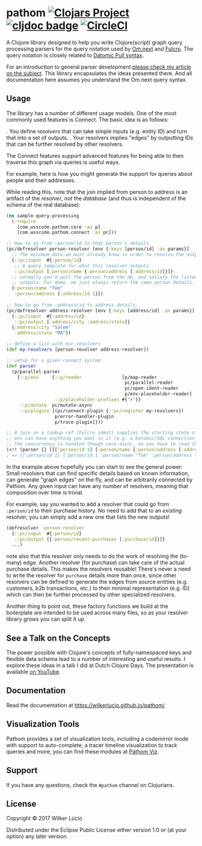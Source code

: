 # pathom [![Clojars Project](https://img.shields.io/clojars/v/com.wsscode/pathom.svg)](https://clojars.org/com.wsscode/pathom) [![cljdoc badge](https://cljdoc.xyz/badge/com.wsscode/pathom)](https://cljdoc.xyz/d/com.wsscode/pathom/CURRENT) [![CircleCI](https://circleci.com/gh/wilkerlucio/pathom.svg?style=svg)](https://circleci.com/gh/wilkerlucio/pathom)

A Clojure library designed to help you write Clojure(script) graph query processing
parsers for the query notation used by [Om.next](https://github.com/omcljs/om)
and [Fulcro](https://github.com/fulcrologic/fulcro).  The query notation is closely related
to [Datomic Pull syntax](https://docs.datomic.com/on-prem/pull.html).

For an introduction to general parser development
[please check my article on the subject](https://medium.com/@wilkerlucio/implementing-custom-om-next-parsers-f20ca6db1664).
This library encapsulates the ideas presented there.
And all documentation here assumes you understand the Om.next query syntax.

## Usage

The library has a number of different usage models. One of the most commonly
used features is Connect.  The basic idea is as follows:

. You define *resolvers* that can take simple inputs (e.g. entity ID) and turn
that into a set of outputs.
. Your resolvers implies "edges" by outputting IDs that can be further resolved
by other resolvers.

The Connect features support advanced features for being able to then traverse
this graph via queries is useful ways.

For example, here is how you might generate the support for queries about
people and their addresses.

While reading this, note that the join implied from person to address is an artifact
of the *resolver*, *not* the *database* (and thus is independent of the schema
of the real database):

```clojure
(ns sample-query-processing
  (:require
    [com.wsscode.pathom.core :as p]
    [com.wsscode.pathom.connect :as pc]))

;; How to go from :person/id to that person's details
(pc/defresolver person-resolver [env {:keys [person/id] :as params}]
  ;; The minimum data we must already know in order to resolve the outputs
  {::pc/input  #{:person/id}
   ;; A query template for what this resolver outputs
   ::pc/output [:person/name {:person/address [:address/id]}]}
  ;; normally you'd pull the person from the db, and satisfy the listed
  ;; outputs. For demo, we just always return the same person details.
  {:person/name "Tom"
   :person/address {:address/id 1}})
     
;; how to go from :address/id to address details.
(pc/defresolver address-resolver [env {:keys [address/id] :as params}]
  {::pc/input  #{:address/id}
   ::pc/output [:address/city :address/state]}
  {:address/city "Salem"
   :address/state "MA"})

;; define a list with our resolvers
(def my-resolvers [person-resolver address-resolver])

;; setup for a given connect system
(def parser
  (p/parallel-parser
    {::p/env     {::p/reader               [p/map-reader
                                            pc/parallel-reader
                                            pc/open-ident-reader
                                            p/env-placeholder-reader]
                  ::p/placeholder-prefixes #{">"}}
     ::p/mutate  pc/mutate-async
     ::p/plugins [(pc/connect-plugin {::pc/register my-resolvers})
                  p/error-handler-plugin
                  p/trace-plugin]}))

;; A join on a lookup ref (Fulcro ident) supplies the starting state of :person/id 1.
;; env can have anything you want in it (e.g. a Datomic/SQL connection, network service endpoint, etc.)
;; the concurrency is handled though core.async, so you have to read the channel to get the output
(<!! (parser {} [{[:person/id 1] [:person/name {:person/address [:address/city]}]}]))
; => {[:person/id 1] {:person/id 1 :person/name "Tom" :person/address {:address/city "Salem}}}
```

In the example above hopefully you can start to see the general power: Small resolvers
that can find specific details based on known information, can generate
"graph edges" on the fly, and can be arbitrarily connected by Pathom.  Any given
input can have any number of resolvers, meaning that composition over time is trivial.

For example, say you wanted to add a resolver that could go from `:person/id` to
their purchase history.  No need to add that to an *existing* resolver, you can
simply add a new one that lists the new outputs!

```clojure
(defresolver `person-resolver
  {::pc/input  #{:person/id}
   ::pc/output [{:person/recent-purchases [:purchase/id]}]}
  ...)
```

note also that this resolver only needs to do the work of resolving the (to-many) edge. Another
resolver (for purchase) can take care of the actual purchase details.  This makes
the resolvers reusable!  There's never a need to write the resolver for `purchase` details
more than once, since other resolvers can be defined to generate the edges from source
entities  (e.g. customers, b2b transactions, etc.) to their minimal representation
(e.g. ID) which can then be further processed by other specialized resolvers.

Another thing to point out, these factory functions we build at the boilerplate are intended
to be used across many files, so as your resolver library grows you can split it up.

## See a Talk on the Concepts

The power possible with Clojure's concepts of fully-namespaced keys and
flexible data schema lead to a number of interesting and useful results.
I explore these ideas in a talk I did at Dutch Clojure Days.
The presentation is available [on YouTube](https://www.youtube.com/watch?v=r3zywlNflJI).

## Documentation

Read the documentation at https://wilkerlucio.github.io/pathom/

## Visualization Tools

Pathom provides a set of visualization tools, including a codemirror mode with support to
auto-complete, a tracer timeline visualization to track queries and more, you can find these
modules at [Pathom Viz](https://wilkerlucio.github.io/pathom-viz/).

## Support

If you have any questions, check the `#pathom` channel on Clojurians.

## License

Copyright © 2017 Wilker Lúcio

Distributed under the Eclipse Public License either version 1.0 or (at
your option) any later version.
